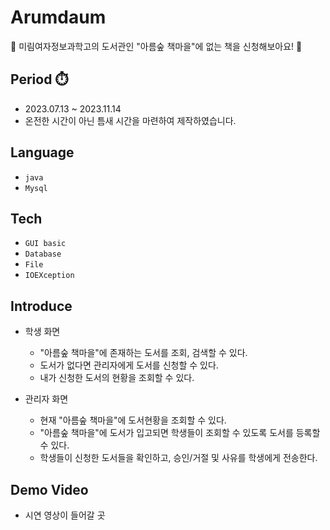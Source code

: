 # Arumdaum
📖 미림여자정보과학고의 도서관인 "아름숲 책마을"에 없는 책을 신청해보아요! 📖<br>

## Period ⏱️
- 2023.07.13 ~ 2023.11.14 
- 온전한 시간이 아닌 틈새 시간을 마련하여 제작하였습니다.

## Language
- ```java```
- ```Mysql```

## Tech
- ```GUI basic```
- ```Database```
- ```File```
- ```IOEXception```

## Introduce
  * 학생 화면
    * "아름숲 책마을"에 존재하는 도서를 조회, 검색할 수 있다.
    * 도서가 없다면 관리자에게 도서를 신청할 수 있다.
    * 내가 신청한 도서의 현황을 조회할 수 있다.
      
  * 관리자 화면
    * 현재 "아름숲 책마을"에 도서현황을 조회할 수 있다.
    * "아름숲 책마을"에 도서가 입고되면 학생들이 조회할 수 있도록 도서를 등록할 수 있다.
    * 학생들이 신청한 도서들을 확인하고, 승인/거절 및 사유를 학생에게 전송한다.

## Demo Video
- 시연 영상이 들어갈 곳
